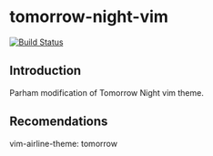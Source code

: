 # tomorrow-night-vim
[![Build Status](https://travis-ci.org/1995parham/tomorrow-night-vim.svg?branch=master)](https://travis-ci.org/1995parham/tomorrow-night-vim)
## Introduction
Parham modification of Tomorrow Night vim theme.

## Recomendations
vim-airline-theme: tomorrow
